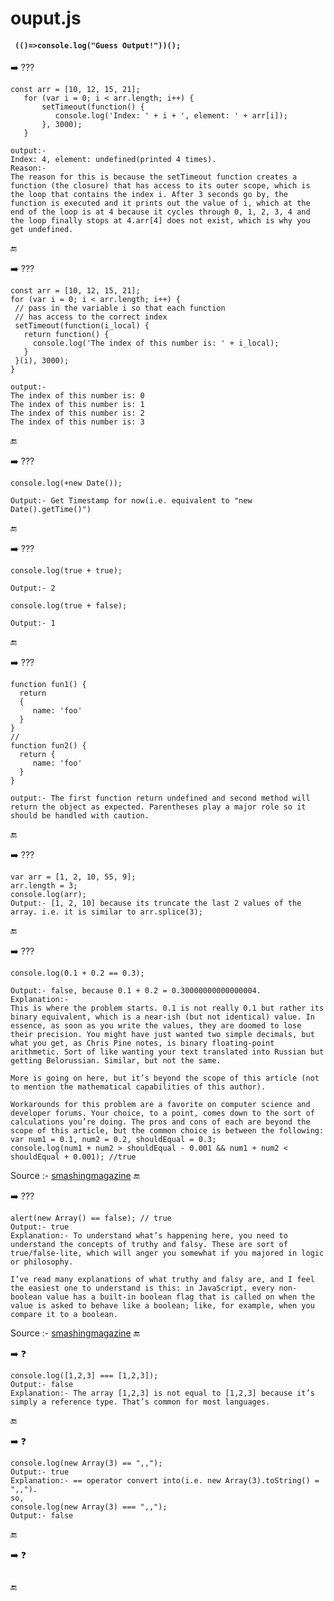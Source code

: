 # ouput.js
#### ``` (()=>console.log("Guess Output!"))();```

 :arrow_right: ???
 ```
 const arr = [10, 12, 15, 21];
    for (var i = 0; i < arr.length; i++) {
        setTimeout(function() {
           console.log('Index: ' + i + ', element: ' + arr[i]);
        }, 3000);
    }

output:-
Index: 4, element: undefined(printed 4 times).
Reason:- 
The reason for this is because the setTimeout function creates a function (the closure) that has access to its outer scope, which is the loop that contains the index i. After 3 seconds go by, the function is executed and it prints out the value of i, which at the end of the loop is at 4 because it cycles through 0, 1, 2, 3, 4 and the loop finally stops at 4.arr[4] does not exist, which is why you get undefined.
 ```
 :end:
 
 :arrow_right: ???
 ```
const arr = [10, 12, 15, 21];
for (var i = 0; i < arr.length; i++) {
  // pass in the variable i so that each function 
  // has access to the correct index
  setTimeout(function(i_local) {
    return function() {
      console.log('The index of this number is: ' + i_local);
    }
  }(i), 3000);
}

output:-
The index of this number is: 0
The index of this number is: 1
The index of this number is: 2
The index of this number is: 3
 ```
 :end:
 
 :arrow_right: ???
 ```
console.log(+new Date());

Output:- Get Timestamp for now(i.e. equivalent to "new Date().getTime()")
 ```
 :end:
 
 :arrow_right: ???
 ```
console.log(true + true);

Output:- 2

console.log(true + false);

Output:- 1
 ```
 :end:
 
 :arrow_right: ???
 ```
function fun1() {
   return
   {
      name: 'foo'
   }
}
//
function fun2() {
   return {
      name: 'foo'
   }
}

output:- The first function return undefined and second method will return the object as expected. Parentheses play a major role so it should be handled with caution.
 ```
 :end:
 
 :arrow_right: ???
 ```
 var arr = [1, 2, 10, 55, 9];
 arr.length = 3;
 console.log(arr);
 Output:- [1, 2, 10] because its truncate the last 2 values of the array. i.e. it is similar to arr.splice(3); 
 ```
 :end:

 :arrow_right: ???
 ```
 console.log(0.1 + 0.2 == 0.3);
 
 Output:- false, because 0.1 + 0.2 = 0.30000000000000004.
Explanation:- 
This is where the problem starts. 0.1 is not really 0.1 but rather its binary equivalent, which is a near-ish (but not identical) value. In essence, as soon as you write the values, they are doomed to lose their precision. You might have just wanted two simple decimals, but what you get, as Chris Pine notes, is binary floating-point arithmetic. Sort of like wanting your text translated into Russian but getting Belorussian. Similar, but not the same.

More is going on here, but it’s beyond the scope of this article (not to mention the mathematical capabilities of this author).

Workarounds for this problem are a favorite on computer science and developer forums. Your choice, to a point, comes down to the sort of calculations you’re doing. The pros and cons of each are beyond the scope of this article, but the common choice is between the following:
var num1 = 0.1, num2 = 0.2, shouldEqual = 0.3;
console.log(num1 + num2 > shouldEqual - 0.001 && num1 + num2 < shouldEqual + 0.001); //true
 ```
 Source :- [smashingmagazine](https://www.smashingmagazine.com/2011/05/10-oddities-and-secrets-about-javascript/)
 :end:

 :arrow_right: ???
 ```
 alert(new Array() == false); // true
 Output:- true
 Explanation:- To understand what’s happening here, you need to understand the concepts of truthy and falsy. These are sort of true/false-lite, which will anger you somewhat if you majored in logic or philosophy.

I’ve read many explanations of what truthy and falsy are, and I feel the easiest one to understand is this: in JavaScript, every non-boolean value has a built-in boolean flag that is called on when the value is asked to behave like a boolean; like, for example, when you compare it to a boolean.

 ```
 Source :- [smashingmagazine](https://www.smashingmagazine.com/2011/05/10-oddities-and-secrets-about-javascript/#3-an-array-with-no-keys-false-about-truthy-and-falsy)
 :end:
 
 :arrow_right: 
 :question:
 ```
 console.log([1,2,3] === [1,2,3]);
 Output:- false
 Explanation:- The array [1,2,3] is not equal to [1,2,3] because it’s simply a reference type. That’s common for most languages.
 ```
 :end:
 
 
 :arrow_right: 
 :question:
 ```
 console.log(new Array(3) == ",,");
 Output:- true
 Explanation:- == operator convert into(i.e. new Array(3).toString() = ",,"). 
 so,
 console.log(new Array(3) === ",,");
 Output:- false
 
 ```
 :end:
 
 
 :arrow_right:
 :question:
 ```
 
 ```
 :end:
